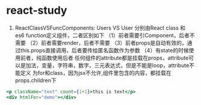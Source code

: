 # react-study
1. ReactClassVSFuncComponents: Users VS User 分别由React class 和 es6 function定义组件，二者区别如下
 （1）前者需要引Component，后者不需要
 （2）前者需要render，后者不需要
 （3）前者props是自动有效的，通过this.props直接调用，后者要传给匿名函数作为参数
 （4）有state的时候使用前者，纯函数使用后者
 任何组件的attribute都是挂载在props，attribute可以是加法，变量，字符串，数字，三元表达式，但是不能是loop，attribute不能定义
 为for和class，因为jsx不允许,组件里包含的内容，都挂载在props.children下
 ```jsx
 <p className="text" count={1+1}>this is text</p>
 <div htmlFor="demo"></div>
 ```
